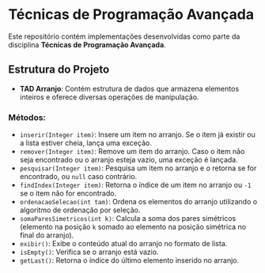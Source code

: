 # Técnicas de Programação Avançada

Este repositório contém implementações desenvolvidas como parte da disciplina **Técnicas de Programação Avançada**.

## Estrutura do Projeto

- **TAD Arranjo**: Contém estrutura de dados que armazena elementos inteiros e oferece diversas operações de manipulação.

### Métodos:
- `inserir(Integer item)`: Insere um item no arranjo. Se o item já existir ou a lista estiver cheia, lança uma exceção.
- `remover(Integer item)`: Remove um item do arranjo. Caso o item não seja encontrado ou o arranjo esteja vazio, uma exceção é lançada.
- `pesquisar(Integer item)`: Pesquisa um item no arranjo e o retorna se for encontrado, ou `null` caso contrário.
- `findIndex(Integer item)`: Retorna o índice de um item no arranjo ou `-1` se o item não for encontrado.
- `ordenacaoSelecao(int tam)`: Ordena os elementos do arranjo utilizando o algoritmo de ordenação por seleção.
- `somaParesSimetricos(int k)`: Calcula a soma dos pares simétricos (elemento na posição `k` somado ao elemento na posição simétrica no final do arranjo).
- `exibir()`: Exibe o conteúdo atual do arranjo no formato de lista.
- `isEmpty()`: Verifica se o arranjo está vazio.
- `getLast()`: Retorna o índice do último elemento inserido no arranjo.
